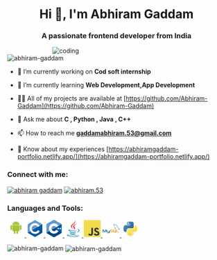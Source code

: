 
<h1 align="center">Hi 👋, I'm Abhiram Gaddam</h1>
<h3 align="center">A passionate frontend developer from India</h3>
<img align="right" alt="coding" width="400" src="https://camo.githubusercontent.com/19db51af5f90f1b152bc0b9078f5fe97053955be5074f03f17019c70345bdcdb/68747470733a2f2f6d69726f2e6d656469756d2e636f6d2f6d61782f313336302f302a37513379765349765f7430696f4a2d5a2e676966">

<p align="left"> <img src="https://komarev.com/ghpvc/?username=abhiram-gaddam&label=Profile%20views&color=0e75b6&style=flat" alt="abhiram-gaddam" /> </p>

- 🔭 I’m currently working on **Cod soft internship**

- 🌱 I’m currently learning **Web Development,App Development**

- 👨‍💻 All of my projects are available at [https://github.com/Abhiram-Gaddam](https://github.com/Abhiram-Gaddam)

- 💬 Ask me about **C , Python , Java , C++**

- 📫 How to reach me **gaddamabhiram.53@gmail.com**

- 📄 Know about my experiences [https://abhiramgaddam-portfolio.netlify.app/](https://abhiramgaddam-portfolio.netlify.app/)

<h3 align="left">Connect with me:</h3>
<p align="left">
<a href="https://linkedin.com/in/abhiram gaddam" target="blank"><img align="center" src="https://raw.githubusercontent.com/rahuldkjain/github-profile-readme-generator/master/src/images/icons/Social/linked-in-alt.svg" alt="abhiram gaddam" height="30" width="40" /></a>
<a href="https://instagram.com/abhiram.53" target="blank"><img align="center" src="https://raw.githubusercontent.com/rahuldkjain/github-profile-readme-generator/master/src/images/icons/Social/instagram.svg" alt="abhiram.53" height="30" width="40" /></a>
</p>

<h3 align="left">Languages and Tools:</h3>
<p align="left"> <a href="https://developer.android.com" target="_blank" rel="noreferrer"> <img src="https://raw.githubusercontent.com/devicons/devicon/master/icons/android/android-original-wordmark.svg" alt="android" width="40" height="40"/> </a> <a href="https://www.cprogramming.com/" target="_blank" rel="noreferrer"> <img src="https://raw.githubusercontent.com/devicons/devicon/master/icons/c/c-original.svg" alt="c" width="40" height="40"/> </a> <a href="https://www.w3schools.com/cpp/" target="_blank" rel="noreferrer"> <img src="https://raw.githubusercontent.com/devicons/devicon/master/icons/cplusplus/cplusplus-original.svg" alt="cplusplus" width="40" height="40"/> </a> <a href="https://www.java.com" target="_blank" rel="noreferrer"> <img src="https://raw.githubusercontent.com/devicons/devicon/master/icons/java/java-original.svg" alt="java" width="40" height="40"/> </a> <a href="https://developer.mozilla.org/en-US/docs/Web/JavaScript" target="_blank" rel="noreferrer"> <img src="https://raw.githubusercontent.com/devicons/devicon/master/icons/javascript/javascript-original.svg" alt="javascript" width="40" height="40"/> </a> <a href="https://www.mysql.com/" target="_blank" rel="noreferrer"> <img src="https://raw.githubusercontent.com/devicons/devicon/master/icons/mysql/mysql-original-wordmark.svg" alt="mysql" width="40" height="40"/> </a> <a href="https://www.python.org" target="_blank" rel="noreferrer"> <img src="https://raw.githubusercontent.com/devicons/devicon/master/icons/python/python-original.svg" alt="python" width="40" height="40"/> </a> </p>

<p><img align="left" src="https://github-readme-stats.vercel.app/api/top-langs?username=abhiram-gaddam&show_icons=true&locale=en&layout=compact" alt="abhiram-gaddam" /></p>

<p>&nbsp;<img align="center" src="https://github-readme-stats.vercel.app/api?username=abhiram-gaddam&show_icons=true&locale=en" alt="abhiram-gaddam" /></p>
